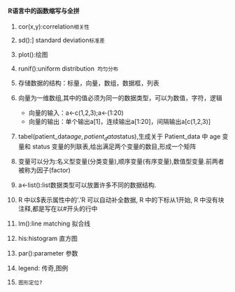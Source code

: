 #### R语言中的函数缩写与全拼

1. cor(x,y):correlation`相关性`
2. sd():] standard deviation`标准差`
3. plot():绘图
4. runif():uniform distribution` 均匀分布`
5. 存储数据的结构：标量，向量，数组，数据框，列表
6. 向量为一维数组,其中的值必须为同一的数据类型，可以为数值，字符，逻辑
	* 向量的输入：a<-c(1,2,3);a<-(1:20)
	* 向量的输出：单个输出a[1]，连续输出a[1:20]，间隔输出a[c(1,2,3)]

7. tabel(patient_data$age,patient_data$status),生成关于 Patient_data 中 age 变量和 status 变量的列联表,给出满足两个变量的数目,形成一个矩阵
8. 变量可以分为:名义型变量(分类变量),顺序变量(有序变量),数值型变量.前两者被称为因子(factor)
9. a<-list():list数据类型可以放置许多不同的数据结构.
10. R 中以$表示属性中的'.'R 可以自动补全数据, R 中的下标从1开始, R 中没有块注释,都是写在以#开头的行中
11. lm():line matching 拟合线
12. his:histogram 直方图
13. par():parameter 参数
14. legend: 传奇,图例
15. `图形定位?`